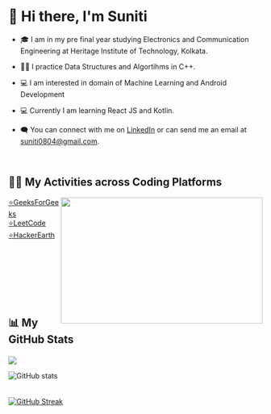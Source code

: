 <h1>👋 Hi there, I'm Suniti </h1>


- 🎓 I am in my pre final year studying Electronics and Communication Engineering at Heritage Institute of Technology, Kolkata. 
- 👩‍💻 I practice Data Structures and Algortihms in C++.
- 💻 I am interested in domain of Machine Learning and Android Development
- 💻 Currently I am learning React JS and Kotlin.
- 🗨 You can connect with me on [LinkedIn](https://www.linkedin.com/in/suniti-53173a1b1/) or can send me an email at suniti0804@gmail.com.                                     
  
  
  <br>
<p align="left"><h2>👩‍💻 My Activities across Coding Platforms </h2></p>
  <img align="right" width="400" height="250" src="https://cdn.dribbble.com/users/4055494/screenshots/15215756/media/d2b66c4ca0192aa26d103448b3d1518b.gif">
  
  <p align="left">
  <a href="https://auth.geeksforgeeks.org/user/suniti0804/practice/">⭐GeeksForGeeks</a> <br>
  <a href="https://leetcode.com/suniti0804/">⭐LeetCode</a> <br>
  <a href="https://www.hackerearth.com/@suniti0804">⭐HackerEarth</a>
  </br></br></br>
  
  </p>

<br><br><br><br>
<p align="left"><h2>📊 My GitHub Stats </p></h2>

![](https://komarev.com/ghpvc/?username=suniti0804)

![GitHub stats](https://github-readme-stats.vercel.app/api?username=suniti0804&show_icons=true&theme=tokyonight)
<br><br><br>
[![GitHub Streak](https://github-readme-streak-stats.herokuapp.com/?user=suniti0804&theme=tokyonight)](https://git.io/streak-stats)



</br></br></br></br>



 

            
                                                                    
 
<!---
suniti0804/suniti0804 is a ✨ special ✨ repository because its `README.md` (this file) appears on your GitHub profile.
You can click the Preview link to take a look at your changes.
--->
